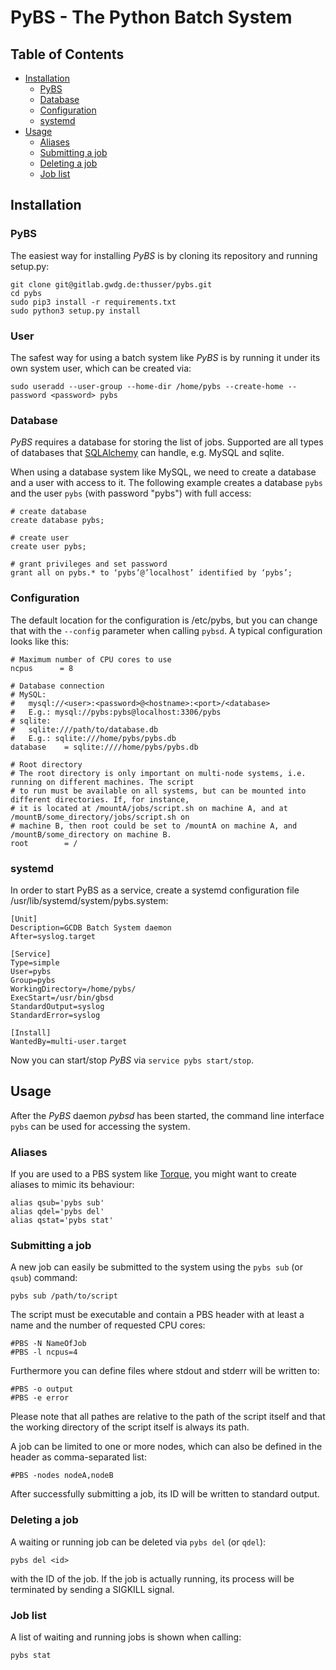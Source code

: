 # PyBS - The Python Batch System

## Table of Contents
* [Installation](#installation)
    * [PyBS](#pybs)
    * [Database](#database)
    * [Configuration](#configuration)
    * [systemd](#systemd)
* [Usage](#usage)
    * [Aliases](#aliases)
    * [Submitting a job](#submitting-a-job)
    * [Deleting a job](#deleting-a-job)
    * [Job list](#job-list)

## Installation

### PyBS

The easiest way for installing *PyBS* is by cloning its repository and running setup.py:

    git clone git@gitlab.gwdg.de:thusser/pybs.git
    cd pybs
    sudo pip3 install -r requirements.txt
    sudo python3 setup.py install

### User

The safest way for using a batch system like *PyBS* is by running it under its own system user, which can be 
created via:

    sudo useradd --user-group --home-dir /home/pybs --create-home --password <password> pybs

### Database

*PyBS* requires a database for storing the list of jobs. Supported are all types of databases that
[SQLAlchemy](https://www.sqlalchemy.org/) can handle, e.g. MySQL and sqlite.

When using a database system like MySQL, we need to create a database and a user with access to it. The following
example creates a database `pybs` and the user `pybs` (with password "pybs") with full access:

    # create database
    create database pybs;
   
    # create user
    create user pybs;
    
    # grant privileges and set password
    grant all on pybs.* to ‘pybs’@’localhost’ identified by ‘pybs’;

### Configuration

The default location for the configuration is /etc/pybs, but you can change that with the `--config` parameter
when calling `pybsd`. A typical configuration looks like this:

    # Maximum number of CPU cores to use
    ncpus      = 8
    
    # Database connection
    # MySQL:
    #   mysql://<user>:<password>@<hostname>:<port>/<database>
    #   E.g.: mysql://pybs:pybs@localhost:3306/pybs
    # sqlite:
    #   sqlite:///path/to/database.db
    #   E.g.: sqlite:///home/pybs/pybs.db
    database    = sqlite:////home/pybs/pybs.db
    
    # Root directory
    # The root directory is only important on multi-node systems, i.e. running on different machines. The script
    # to run must be available on all systems, but can be mounted into different directories. If, for instance,
    # it is located at /mountA/jobs/script.sh on machine A, and at /mountB/some_directory/jobs/script.sh on
    # machine B, then root could be set to /mountA on machine A, and /mountB/some_directory on machine B.
    root        = /

### systemd

In order to start PyBS as a service, create a systemd configuration file /usr/lib/systemd/system/pybs.system:

    [Unit]
    Description=GCDB Batch System daemon
    After=syslog.target
    
    [Service]
    Type=simple
    User=pybs
    Group=pybs
    WorkingDirectory=/home/pybs/
    ExecStart=/usr/bin/gbsd
    StandardOutput=syslog
    StandardError=syslog
    
    [Install]
    WantedBy=multi-user.target

Now you can start/stop *PyBS* via `service pybs start/stop`.

## Usage

After the *PyBS* daemon *pybsd* has been started, the command line interface `pybs` can be used for accessing 
the system. 

### Aliases

If you are used to a PBS system like [Torque](http://www.adaptivecomputing.com/products/torque/), you might want
to create aliases to mimic its behaviour:

    alias qsub='pybs sub'
    alias qdel='pybs del'
    alias qstat='pybs stat'

### Submitting a job

A new job can easily be submitted to the system using the `pybs sub` (or `qsub`) command:

    pybs sub /path/to/script
    
The script must be executable and contain a PBS header with at least a name and the number of requested CPU cores:

    #PBS -N NameOfJob
    #PBS -l ncpus=4
    
Furthermore you can define files where stdout and stderr will be written to:

    #PBS -o output
    #PBS -e error
    
Please note that all pathes are relative to the path of the script itself and that the working directory of the 
script itself is always its path.

A job can be limited to one or more nodes, which can also be defined in the header as comma-separated list:

    #PBS -nodes nodeA,nodeB
    
After successfully submitting a job, its ID will be written to standard output.

### Deleting a job

A waiting or running job can be deleted via `pybs del` (or `qdel`):

    pybs del <id>
    
with the ID of the job. If the job is actually running, its process will be terminated by sending a SIGKILL signal.

### Job list

A list of waiting and running jobs is shown when calling:

    pybs stat